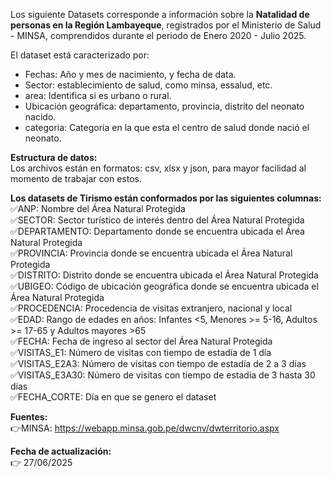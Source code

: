 Los siguiente Datasets corresponde a información sobre la **Natalidad de personas en la Región Lambayeque**, registrados por el Ministerio de Salud - MINSA, comprendidos durante el periodo de Enero 2020 - Julio 2025.    

El dataset está caracterizado por:  
- Fechas: Año y mes de nacimiento, y fecha de data.  
- Sector: establecimiento de salud, como minsa, essalud, etc.    
- area: Identifica si es urbano o rural.    
- Ubicación geográfica: departamento, provincia, distrito del neonato nacido.     
- categoria: Categoria en la que esta el centro de salud donde nació el neonato.    

**Estructura de datos:**   
Los archivos están en formatos: csv, xlsx y json, para mayor facilidad al momento de trabajar con estos.  

**Los datasets de Tirismo están conformados por las siguientes columnas:**  
✅ANP: Nombre del Área Natural Protegida  
✅SECTOR: Sector turístico de interés dentro del Área Natural Protegida  
✅DEPARTAMENTO: Departamento donde se encuentra ubicada el Área Natural Protegida  
✅PROVINCIA: Provincia donde se encuentra ubicada el Área Natural Protegida  
✅DISTRITO: Distrito donde se encuentra ubicada el Área Natural Protegida  
✅UBIGEO: Código de ubicación geográfica donde se encuentra ubicada el Área Natural Protegida  
✅PROCEDENCIA: Procedencia de visitas extranjero, nacional y local  
✅EDAD: Rango de edades en años: Infantes <5, Menores >= 5-16, Adultos >= 17-65 y Adultos mayores >65  
✅FECHA:	Fecha de ingreso al sector del Área Natural Protegida  
✅VISITAS_E1: Número de visitas con tiempo de estadía de 1 día  
✅VISITAS_E2A3: Número de visitas con tiempo de estadía de 2 a 3 días  
✅VISITAS_E3A30: Número de visitas con tiempo de estadía de 3 hasta 30 días  
✅FECHA_CORTE: Día en que se genero el dataset   


**Fuentes:**   
👉MINSA: https://webapp.minsa.gob.pe/dwcnv/dwterritorio.aspx        

**Fecha de actualización:**  
👉 27/06/2025  
